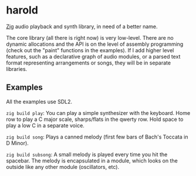 # harold
[Zig](https://ziglang.org/) audio playback and synth library, in need of a better name.

The core library (all there is right now) is very low-level. There are no dynamic allocations and the API is on the level of assembly programming (check out the "paint" functions in the examples). If I add higher level features, such as a declarative graph of audio modules, or a parsed text format representing arrangements or songs, they will be in separate libraries.

## Examples
All the examples use SDL2.

`zig build play`: You can play a simple synthesizer with the keyboard. Home row to play a C major scale, sharps/flats in the qwerty row. Hold space to play a low C in a separate voice.

`zig build song`: Plays a canned melody (first few bars of Bach's Toccata in D Minor).

`zig build subsong`: A small melody is played every time you hit the spacebar. The melody is encapsulated in a module, which looks on the outside like any other module (oscillators, etc).

